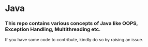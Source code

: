 # Java

### This repo contains various concepts of Java like OOPS, Exception Handling, Multithreading etc.

If you have some code to contribute, kindly do so by raising an issue.
